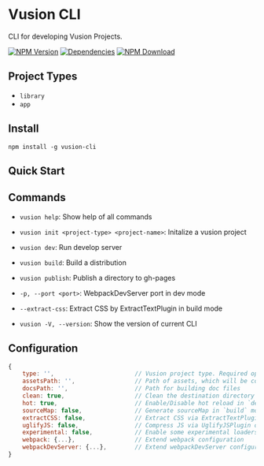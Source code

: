 # Vusion CLI

CLI for developing Vusion Projects.

[![NPM Version][npm-img]][npm-url]
[![Dependencies][david-img]][david-url]
[![NPM Download][download-img]][download-url]

[npm-img]: http://img.shields.io/npm/v/vusion-cli.svg?style=flat-square
[npm-url]: http://npmjs.org/package/vusion-cli
[david-img]: http://img.shields.io/david/vusion/vusion-cli.svg?style=flat-square
[david-url]: https://david-dm.org/vusion/vusion-cli
[download-img]: https://img.shields.io/npm/dm/vusion-cli.svg?style=flat-square
[download-url]: https://npmjs.org/package/vusion-cli

## Project Types

- `library`
- `app`

## Install

``` shell
npm install -g vusion-cli
```

## Quick Start

## Commands

- `vusion help`: Show help of all commands

- `vusion init <project-type> <project-name>`: Initalize a vusion project
- `vusion dev`: Run develop server
- `vusion build`: Build a distribution
- `vusion publish`: Publish a directory to gh-pages

- `-p, --port <port>`: WebpackDevServer port in dev mode
- `--extract-css`: Extract CSS by ExtractTextPlugin in build mode
- `vusion -V, --version`: Show the version of current CLI

## Configuration

``` js
{
    type: '',                       // Vusion project type. Required option. 'library', 'app'
    assetsPath: '',                 // Path of assets, which will be copied into destination directory
    docsPath: '',                   // Path for building doc files
    clean: true,                    // Clean the destination directory before `dev` or `build`
    hot: true,                      // Enable/Disable hot reload in `dev` mode
    sourceMap: false,               // Generate sourceMap in `build` mode
    extractCSS: false,              // Extract CSS via ExtractTextPlugin in `build` mode
    uglifyJS: false,                // Compress JS via UglifyJSPlugin only in `build` mode
    experimental: false,            // Enable some experimental loaders or plugins, like ModuleConcatenationPlugin
    webpack: {...},                 // Extend webpack configuration
    webpackDevServer: {...},        // Extend webpackDevServer configuration
}
```
